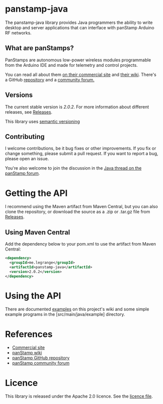 # panstamp-java

The panstamp-java library provides Java programmers the ability to write  desktop and server applications that can interface with panStamp Arduino RF networks. 

## What are panStamps? 

PanStamps are autonomous low-power wireless modules programmable from the Arduino IDE and made for telemetry and control projects. 

You can read all about them [on their commercial site](http://www.panstamp.com/) and [their wiki](https://github.com/panStamp/panstamp/wiki). There's a GitHub [repository](https://github.com/panStamp/panstamp) and a [community forum.](http://www.panstamp.org/forum/)


## Versions

The current stable version is *2.0.2*. For more information about different releases, see  [Releases](https://github.com/GideonLeGrange/panstamp-java/releases).

This library uses [semantic versioning](http://semver.org/)

## Contributing

I welcome contributions, be it bug fixes or other improvements. If you fix or change something, please submit a pull request. If you want to report a bug, please open an issue. 

You're also welcome to join the discussion in the [Java thread on the panStamp forum](http://www.panstamp.org/forum/forumdisplay.php?fid=24).

# Getting the API

I recommend using the Maven artifact from Maven Central, but you can also clone the repository, or download the source as a .zip or .tar.gz file from [Releases](https://github.com/GideonLeGrange/panstamp-java/releases).

## Using Maven Central

Add the dependency below to your pom.xml to use the artifact from Maven Central:

```xml
<dependency>
  <groupId>me.legrange</groupId>
  <artifactId>panstamp-java</artifactId>
  <version>2.0.2</version>
</dependency>
```

# Using the API 

There are documented [examples](https://github.com/GideonLeGrange/panstamp-java/wiki) on this project's wiki and some simple example programs in the [src/main/java/example] directory.

# References

* [Commercial site](http://www.panstamp.com/)
* [panStamp wiki](https://github.com/panStamp/panstamp/wiki)
* [panStamp GitHub repository](https://github.com/panStamp/panstamp)
* [panStamp community forum](http://www.panstamp.org/forum/)

# Licence

This library is released under the Apache 2.0 licence. See the [licence file](LICENSE).


